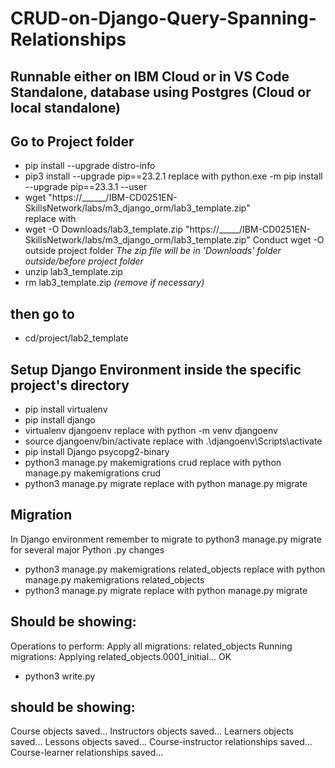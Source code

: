 # CRUD-on-Django-Query-Spanning-Relationships
## Runnable either on IBM Cloud or in VS Code Standalone, database using Postgres (Cloud or local standalone)

## Go to Project folder
- pip install --upgrade distro-info
- pip3 install --upgrade pip==23.2.1 replace with python.exe -m pip install --upgrade pip==23.3.1 --user
- wget "https://______/IBM-CD0251EN-SkillsNetwork/labs/m3_django_orm/lab3_template.zip"  
replace with 
- wget -O Downloads/lab3_template.zip "https://_____/IBM-CD0251EN-SkillsNetwork/labs/m3_django_orm/lab3_template.zip"
Conduct wget -O outside project folder
_The zip file will be in 'Downloads' folder outside/before project folder_
- unzip lab3_template.zip
- rm lab3_template.zip _(remove if necessary)_

## then go to
- cd/project/lab2_template
## Setup Django Environment inside the specific project's directory

- pip install virtualenv
- pip install django
- virtualenv djangoenv replace with python -m venv djangoenv
- source djangoenv/bin/activate replace with .\djangoenv\Scripts\activate
- pip install Django psycopg2-binary
- python3 manage.py makemigrations crud replace with python manage.py makemigrations crud
- python3 manage.py migrate replace with python manage.py migrate

## Migration
In Django environment remember to migrate to python3 manage.py migrate for several major Python .py changes
- python3 manage.py makemigrations related_objects replace with python manage.py makemigrations related_objects
- python3 manage.py migrate replace with python manage.py migrate

## Should be showing:
Operations to perform:
  Apply all migrations: related_objects
Running migrations:
  Applying related_objects.0001_initial... OK

- python3 write.py

## should be showing:
Course objects saved... 
Instructors objects saved...
Learners objects saved...
Lessons objects saved...
Course-instructor relationships saved... 
Course-learner relationships saved...
